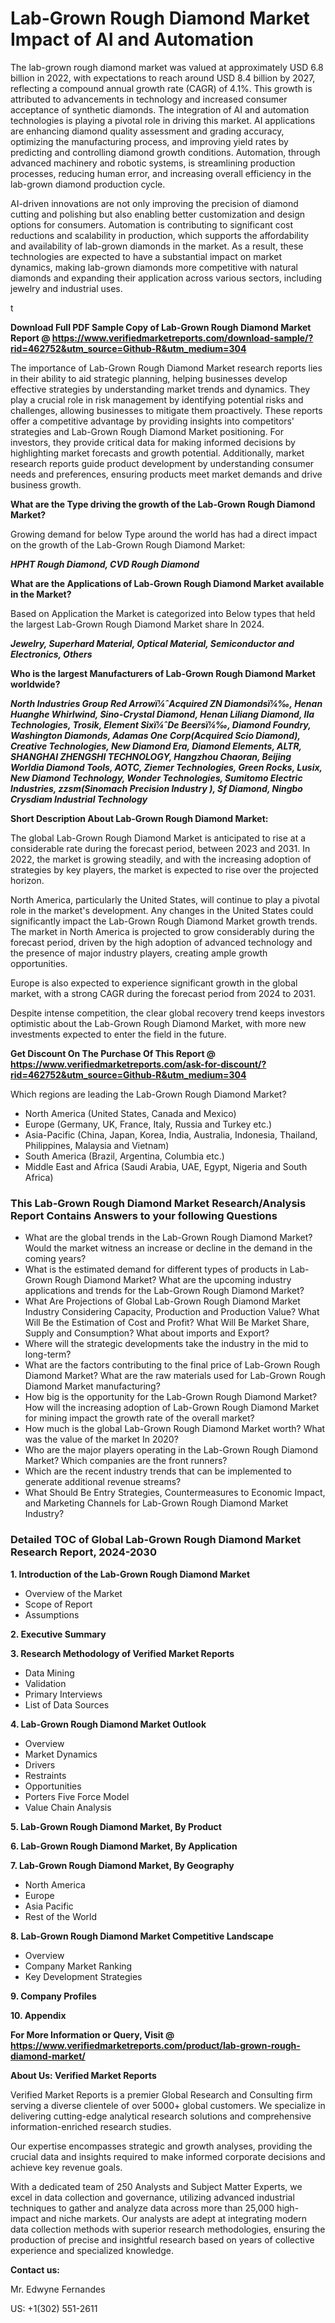 <meta name="title" content="Global Lab-Grown Rough Diamond Market Impact of AI and Automation"><meta name="description" content="The lab-grown rough diamond market was valued at approximately USD 6.8 billion in 2022, with expectations to reach around USD 8.4 billion by 2027, reflecting a compoun"><meta name="title" content="Lab-Grown Rough Diamond Market Size, Share, Scope, Trends, Growth, Opportunities, Analysis, Forecast"><h1>Lab-Grown Rough Diamond Market Impact of AI and Automation</h1><p>The lab-grown rough diamond market was valued at approximately USD 6.8 billion in 2022, with expectations to reach around USD 8.4 billion by 2027, reflecting a compound annual growth rate (CAGR) of 4.1%. This growth is attributed to advancements in technology and increased consumer acceptance of synthetic diamonds. The integration of AI and automation technologies is playing a pivotal role in driving this market. AI applications are enhancing diamond quality assessment and grading accuracy, optimizing the manufacturing process, and improving yield rates by predicting and controlling diamond growth conditions. Automation, through advanced machinery and robotic systems, is streamlining production processes, reducing human error, and increasing overall efficiency in the lab-grown diamond production cycle.</p><p>AI-driven innovations are not only improving the precision of diamond cutting and polishing but also enabling better customization and design options for consumers. Automation is contributing to significant cost reductions and scalability in production, which supports the affordability and availability of lab-grown diamonds in the market. As a result, these technologies are expected to have a substantial impact on market dynamics, making lab-grown diamonds more competitive with natural diamonds and expanding their application across various sectors, including jewelry and industrial uses.</p>t</p><p id="" class=""><strong>Download Full PDF Sample Copy of Lab-Grown Rough Diamond Market Report @ <a href="https://www.verifiedmarketreports.com/download-sample/?rid=462752&utm_source=Github-R&utm_medium=304" target="_blank">https://www.verifiedmarketreports.com/download-sample/?rid=462752&utm_source=Github-R&utm_medium=304</a></strong></p><p>The importance of&nbsp;Lab-Grown Rough Diamond Market research reports lies in their ability to aid strategic planning, helping businesses develop effective strategies by understanding market trends and dynamics. They play a crucial role in risk management by identifying potential risks and challenges, allowing businesses to mitigate them proactively. These reports offer a competitive advantage by providing insights into competitors' strategies and Lab-Grown Rough Diamond Market positioning. For investors, they provide critical data for making informed decisions by highlighting market forecasts and growth potential. Additionally, market research reports guide product development by understanding consumer needs and preferences, ensuring products meet market demands and drive business growth.</p><p><strong>What are the&nbsp;Type driving the growth of the Lab-Grown Rough Diamond Market?</strong></p><p id="" class="">Growing demand for below Type around the world has had a direct impact on the growth of the Lab-Grown Rough Diamond Market:</p><em><strong>HPHT Rough Diamond, CVD Rough Diamond</strong></em></p><strong>What are the&nbsp;Applications&nbsp;of Lab-Grown Rough Diamond Market available in the Market?</strong></p><p id="" class="">Based on Application the Market is categorized into Below types that held the largest Lab-Grown Rough Diamond Market share In 2024.</p><em><strong>Jewelry, Superhard Material, Optical Material, Semiconductor and Electronics, Others</strong></em></p><strong>Who is the largest Manufacturers of Lab-Grown Rough Diamond Market worldwide?</strong></p><p><em><strong>North Industries Group Red Arrowï¼ˆAcquired ZN Diamondsï¼‰, Henan Huanghe Whirlwind, Sino-Crystal Diamond, Henan Liliang Diamond, IIa Technologies, Trosik, Element Sixï¼ˆDe Beersï¼‰, Diamond Foundry, Washington Diamonds, Adamas One Corp(Acquired Scio Diamond), Creative Technologies, New Diamond Era, Diamond Elements, ALTR, SHANGHAI ZHENGSHI TECHNOLOGY, Hangzhou Chaoran, Beijing Worldia Diamond Tools, AOTC, Ziemer Technologies, Green Rocks, Lusix, New Diamond Technology, Wonder Technologies, Sumitomo Electric Industries, zzsm(Sinomach Precision Industry ), Sf Diamond, Ningbo Crysdiam Industrial Technology</strong></em></p><p id="" class=""><strong>Short Description About Lab-Grown Rough Diamond Market:</strong></p><p>The global Lab-Grown Rough Diamond Market is anticipated to rise at a considerable rate during the forecast period, between 2023 and 2031. In 2022, the market is growing steadily, and with the increasing adoption of strategies by key players, the market is expected to rise over the projected horizon.</p><p>North America, particularly the United States, will continue to play a pivotal role in the market's development. Any changes in the United States could significantly impact the Lab-Grown Rough Diamond Market growth trends. The market in North America is projected to grow considerably during the forecast period, driven by the high adoption of advanced technology and the presence of major industry players, creating ample growth opportunities.</p><p>Europe is also expected to experience significant growth in the global market, with a strong CAGR during the forecast period from 2024 to 2031.</p><p>Despite intense competition, the clear global recovery trend keeps investors optimistic about the Lab-Grown Rough Diamond Market, with more new investments expected to enter the field in the future.</p><p id="" class=""><strong>Get Discount On The Purchase Of This Report @ <a href="https://www.verifiedmarketreports.com/ask-for-discount/?rid=462752&utm_source=Github-R&utm_medium=304" target="_blank">https://www.verifiedmarketreports.com/ask-for-discount/?rid=462752&utm_source=Github-R&utm_medium=304</a></strong></p>Which regions are leading the Lab-Grown Rough Diamond Market?</p><ul><li>North America (United States, Canada and Mexico)</li><li>Europe (Germany, UK, France, Italy, Russia and Turkey etc.)</li><li>Asia-Pacific (China, Japan, Korea, India, Australia, Indonesia, Thailand, Philippines, Malaysia and Vietnam)</li><li>South America (Brazil, Argentina, Columbia etc.)</li><li>Middle East and Africa (Saudi Arabia, UAE, Egypt, Nigeria and South Africa)</li></ul><h3 id="" class="">This Lab-Grown Rough Diamond Market Research/Analysis Report Contains Answers to your following Questions</h3><ul><li>What are the global trends in the Lab-Grown Rough Diamond Market? Would the market witness an increase or decline in the demand in the coming years?</li><li>What is the estimated demand for different types of products in Lab-Grown Rough Diamond Market? What are the upcoming industry applications and trends for the Lab-Grown Rough Diamond Market?</li><li>What Are Projections of Global Lab-Grown Rough Diamond Market Industry Considering Capacity, Production and Production Value? What Will Be the Estimation of Cost and Profit? What Will Be Market Share, Supply and Consumption? What about imports and Export?</li><li>Where will the strategic developments take the industry in the mid to long-term?</li><li>What are the factors contributing to the final price of Lab-Grown Rough Diamond Market? What are the raw materials used for Lab-Grown Rough Diamond Market manufacturing?</li><li>How big is the opportunity for the Lab-Grown Rough Diamond Market? How will the increasing adoption of Lab-Grown Rough Diamond Market for mining impact the growth rate of the overall market?</li><li>How much is the global Lab-Grown Rough Diamond Market worth? What was the value of the market In 2020?</li><li>Who are the major players operating in the Lab-Grown Rough Diamond Market? Which companies are the front runners?</li><li>Which are the recent industry trends that can be implemented to generate additional revenue streams?</li><li>What Should Be Entry Strategies, Countermeasures to Economic Impact, and Marketing Channels for Lab-Grown Rough Diamond Market Industry?</li></ul><h3 id="" class="">Detailed TOC of Global Lab-Grown Rough Diamond Market Research Report, 2024-2030</h3><p id="" class=""><strong>1. Introduction of the Lab-Grown Rough Diamond Market</strong></p><ul><li>Overview of the Market</li><li>Scope of Report</li><li>Assumptions</li></ul><p id="" class=""><strong>2. Executive Summary</strong></p><p id="" class=""><strong>3. Research Methodology of Verified Market Reports</strong></p><ul><li>Data Mining</li><li>Validation</li><li>Primary Interviews</li><li>List of Data Sources</li></ul><p id="" class=""><strong>4. Lab-Grown Rough Diamond Market Outlook</strong></p><ul><li>Overview</li><li>Market Dynamics</li><li>Drivers</li><li>Restraints</li><li>Opportunities</li><li>Porters Five Force Model</li><li>Value Chain Analysis</li></ul><p id="" class=""><strong>5. Lab-Grown Rough Diamond Market, By Product</strong></p><p id="" class=""><strong>6. Lab-Grown Rough Diamond Market, By Application</strong></p><p id="" class=""><strong>7. Lab-Grown Rough Diamond Market, By Geography</strong></p><ul><li>North America</li><li>Europe</li><li>Asia Pacific</li><li>Rest of the World</li></ul><p id="" class=""><strong>8. Lab-Grown Rough Diamond Market Competitive Landscape</strong></p><ul><li>Overview</li><li>Company Market Ranking</li><li>Key Development Strategies</li></ul><p id="" class=""><strong>9. Company Profiles</strong></p><p id="" class=""><strong>10. Appendix</strong></p><p id="" class=""><strong>For More Information or Query, Visit @ <a href="https://www.verifiedmarketreports.com/product/lab-grown-rough-diamond-market/" target="_blank">https://www.verifiedmarketreports.com/product/lab-grown-rough-diamond-market/</a></strong></p><p id="" class=""><strong>About Us: Verified Market Reports</strong></p><p id="" class="">Verified Market Reports is a premier Global Research and Consulting firm serving a diverse clientele of over 5000+ global customers. We specialize in delivering cutting-edge analytical research solutions and comprehensive information-enriched research studies.</p><p id="" class="">Our expertise encompasses strategic and growth analyses, providing the crucial data and insights required to make informed corporate decisions and achieve key revenue goals.</p><p id="" class="">With a dedicated team of 250 Analysts and Subject Matter Experts, we excel in data collection and governance, utilizing advanced industrial techniques to gather and analyze data across more than 25,000 high-impact and niche markets. Our analysts are adept at integrating modern data collection methods with superior research methodologies, ensuring the production of precise and insightful research based on years of collective experience and specialized knowledge.</p><p id="" class=""><strong>Contact us:</strong></p><p id="" class="">Mr. Edwyne Fernandes</p><p id="" class="">US: +1(302) 551-2611</p>
